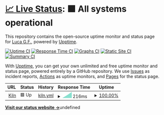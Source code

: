# [📈 Live Status](https://0xpanoramix.github.io/flashbots-boost-status): <!--live status--> **🟩 All systems operational**

This repository contains the open-source uptime monitor and status page for [Luca G.F.](https://www.kiln.fi/), powered by [Upptime](https://github.com/upptime/upptime).

[![Uptime CI](https://github.com/0xpanoramix/flashbots-boost-status/workflows/Uptime%20CI/badge.svg)](https://github.com/0xpanoramix/flashbots-boost-status/actions?query=workflow%3A%22Uptime+CI%22)
[![Response Time CI](https://github.com/0xpanoramix/flashbots-boost-status/workflows/Response%20Time%20CI/badge.svg)](https://github.com/0xpanoramix/flashbots-boost-status/actions?query=workflow%3A%22Response+Time+CI%22)
[![Graphs CI](https://github.com/0xpanoramix/flashbots-boost-status/workflows/Graphs%20CI/badge.svg)](https://github.com/0xpanoramix/flashbots-boost-status/actions?query=workflow%3A%22Graphs+CI%22)
[![Static Site CI](https://github.com/0xpanoramix/flashbots-boost-status/workflows/Static%20Site%20CI/badge.svg)](https://github.com/0xpanoramix/flashbots-boost-status/actions?query=workflow%3A%22Static+Site+CI%22)
[![Summary CI](https://github.com/0xpanoramix/flashbots-boost-status/workflows/Summary%20CI/badge.svg)](https://github.com/0xpanoramix/flashbots-boost-status/actions?query=workflow%3A%22Summary+CI%22)

With [Upptime](https://upptime.js.org), you can get your own unlimited and free uptime monitor and status page, powered entirely by a GitHub repository. We use [Issues](https://github.com/0xpanoramix/flashbots-boost-status/issues) as incident reports, [Actions](https://github.com/0xpanoramix/flashbots-boost-status/actions) as uptime monitors, and [Pages](https://0xpanoramix.github.io/flashbots-boost-status) for the status page.

<!--start: status pages-->
<!-- This summary is generated by Upptime (https://github.com/upptime/upptime) -->
<!-- Do not edit this manually, your changes will be overwritten -->
<!-- prettier-ignore -->
| URL | Status | History | Response Time | Uptime |
| --- | ------ | ------- | ------------- | ------ |
| <img alt="" src="https://favicons.githubusercontent.com/builder-relay-kiln.flashbots.net" height="13"> [Kiln](https://builder-relay-kiln.flashbots.net/) | 🟩 Up | [kiln.yml](https://github.com/0xpanoramix/flashbots-boost-status/commits/HEAD/history/kiln.yml) | <details><summary><img alt="Response time graph" src="./graphs/kiln/response-time-week.png" height="20"> 216ms</summary><br><a href="https://0xpanoramix.github.io/flashbots-boost-status/history/kiln"><img alt="Response time 216" src="https://img.shields.io/endpoint?url=https%3A%2F%2Fraw.githubusercontent.com%2F0xpanoramix%2Fflashbots-boost-status%2FHEAD%2Fapi%2Fkiln%2Fresponse-time.json"></a><br><a href="https://0xpanoramix.github.io/flashbots-boost-status/history/kiln"><img alt="24-hour response time 216" src="https://img.shields.io/endpoint?url=https%3A%2F%2Fraw.githubusercontent.com%2F0xpanoramix%2Fflashbots-boost-status%2FHEAD%2Fapi%2Fkiln%2Fresponse-time-day.json"></a><br><a href="https://0xpanoramix.github.io/flashbots-boost-status/history/kiln"><img alt="7-day response time 216" src="https://img.shields.io/endpoint?url=https%3A%2F%2Fraw.githubusercontent.com%2F0xpanoramix%2Fflashbots-boost-status%2FHEAD%2Fapi%2Fkiln%2Fresponse-time-week.json"></a><br><a href="https://0xpanoramix.github.io/flashbots-boost-status/history/kiln"><img alt="30-day response time 216" src="https://img.shields.io/endpoint?url=https%3A%2F%2Fraw.githubusercontent.com%2F0xpanoramix%2Fflashbots-boost-status%2FHEAD%2Fapi%2Fkiln%2Fresponse-time-month.json"></a><br><a href="https://0xpanoramix.github.io/flashbots-boost-status/history/kiln"><img alt="1-year response time 216" src="https://img.shields.io/endpoint?url=https%3A%2F%2Fraw.githubusercontent.com%2F0xpanoramix%2Fflashbots-boost-status%2FHEAD%2Fapi%2Fkiln%2Fresponse-time-year.json"></a></details> | <details><summary><a href="https://0xpanoramix.github.io/flashbots-boost-status/history/kiln">100.00%</a></summary><a href="https://0xpanoramix.github.io/flashbots-boost-status/history/kiln"><img alt="All-time uptime 100.00%" src="https://img.shields.io/endpoint?url=https%3A%2F%2Fraw.githubusercontent.com%2F0xpanoramix%2Fflashbots-boost-status%2FHEAD%2Fapi%2Fkiln%2Fuptime.json"></a><br><a href="https://0xpanoramix.github.io/flashbots-boost-status/history/kiln"><img alt="24-hour uptime 100.00%" src="https://img.shields.io/endpoint?url=https%3A%2F%2Fraw.githubusercontent.com%2F0xpanoramix%2Fflashbots-boost-status%2FHEAD%2Fapi%2Fkiln%2Fuptime-day.json"></a><br><a href="https://0xpanoramix.github.io/flashbots-boost-status/history/kiln"><img alt="7-day uptime 100.00%" src="https://img.shields.io/endpoint?url=https%3A%2F%2Fraw.githubusercontent.com%2F0xpanoramix%2Fflashbots-boost-status%2FHEAD%2Fapi%2Fkiln%2Fuptime-week.json"></a><br><a href="https://0xpanoramix.github.io/flashbots-boost-status/history/kiln"><img alt="30-day uptime 100.00%" src="https://img.shields.io/endpoint?url=https%3A%2F%2Fraw.githubusercontent.com%2F0xpanoramix%2Fflashbots-boost-status%2FHEAD%2Fapi%2Fkiln%2Fuptime-month.json"></a><br><a href="https://0xpanoramix.github.io/flashbots-boost-status/history/kiln"><img alt="1-year uptime 100.00%" src="https://img.shields.io/endpoint?url=https%3A%2F%2Fraw.githubusercontent.com%2F0xpanoramix%2Fflashbots-boost-status%2FHEAD%2Fapi%2Fkiln%2Fuptime-year.json"></a></details>

<!--end: status pages-->

[**Visit our status website →**](https://0xpanoramix.github.io/flashbots-boost-status)undefined
